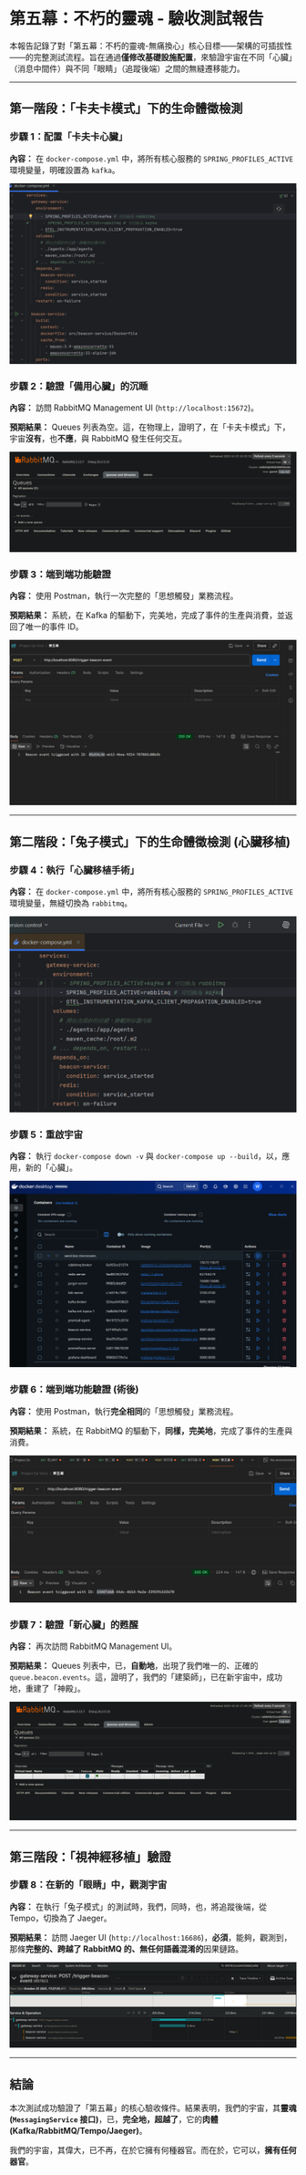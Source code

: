 # 第五幕：不朽的靈魂 - 驗收測試報告

本報告記錄了對「第五幕：不朽的靈魂-無痛換心」核心目標——架構的可插拔性——的完整測試流程。旨在通過**僅修改基礎設施配置**，來驗證宇宙在不同「心臟」（消息中間件）與不同「眼睛」（追蹤後端）之間的無縫遷移能力。

---

## 第一階段：「卡夫卡模式」下的生命體徵檢測

### 步驟 1：配置「卡夫卡心臟」
**內容：** 在 `docker-compose.yml` 中，將所有核心服務的 `SPRING_PROFILES_ACTIVE` 環境變量，明確設置為 `kafka`。

![配置為 Kafka 模式](assets/第五幕-01docker設定為kafka.png)

### 步驟 2：驗證「備用心臟」的沉睡
**內容：** 訪問 RabbitMQ Management UI (`http://localhost:15672`)。

**預期結果：** Queues 列表為空。這，在物理上，證明了，在「卡夫卡模式」下，宇宙**沒有**，也**不應**，與 RabbitMQ 發生任何交互。

![RabbitMQ 中無隊列](assets/第五幕-02RabbitMQ無Q.png)

### 步驟 3：端到端功能驗證
**內容：** 使用 Postman，執行一次完整的「思想觸發」業務流程。

**預期結果：** 系統，在 Kafka 的驅動下，完美地，完成了事件的生產與消費，並返回了唯一的事件 ID。

![在 Kafka 模式下成功觸發事件](assets/第五幕-03有EventID.png)

---

## 第二階段：「兔子模式」下的生命體徵檢測 (心臟移植)

### 步驟 4：執行「心臟移植手術」
**內容：** 在 `docker-compose.yml` 中，將所有核心服務的 `SPRING_PROFILES_ACTIVE` 環境變量，無縫切換為 `rabbitmq`。

![配置為 RabbitMQ 模式](assets/第五幕-04gateway換MQ.png)

### 步驟 5：重啟宇宙
**內容：** 執行 `docker-compose down -v` 與 `docker-compose up --build`，以，應用，新的「心臟」。

![重啟 Docker 容器](assets/第五幕-05docker關閉重起.png)

### 步驟 6：端到端功能驗證 (術後)
**內容：** 使用 Postman，執行**完全相同**的「思想觸發」業務流程。

**預期結果：** 系統，在 RabbitMQ 的驅動下，**同樣，完美地**，完成了事件的生產與消費。

![在 RabbitMQ 模式下成功觸發事件](assets/第五幕-06換RabbitMQ後有EventID.png)

### 步驟 7：驗證「新心臟」的甦醒
**內容：** 再次訪問 RabbitMQ Management UI。

**預期結果：** Queues 列表中，已，**自動地**，出現了我們唯一的、正確的 `queue.beacon.events`。這，證明了，我們的「建築師」，已在新宇宙中，成功地，重建了「神殿」。

![RabbitMQ 中已創建隊列](assets/第五幕-07RabbitMQ有Q.png)

---

## 第三階段：「視神經移植」驗證

### 步驟 8：在新的「眼睛」中，觀測宇宙
**內容：** 在執行「兔子模式」的測試時，我們，同時，也，將追蹤後端，從 Tempo，切換為了 Jaeger。

**預期結果：** 訪問 Jaeger UI (`http://localhost:16686`)，**必須**，能夠，觀測到，那條**完整的、跨越了 RabbitMQ 的、無任何語義混淆的**因果鏈路。

![在 Jaeger 中觀測到完整的 Trace](assets/第五幕-08Jeager看到traceID.png)

---

## 結論

本次測試成功驗證了「第五幕」的核心驗收條件。結果表明，我們的宇宙，其**靈魂 (`MessagingService` 接口)**，已，**完全地，超越了**，它的**肉體 (Kafka/RabbitMQ/Tempo/Jaeger)**。

我們的宇宙，其偉大，已不再，在於它擁有何種器官。而在於，它可以，**擁有任何器官**。